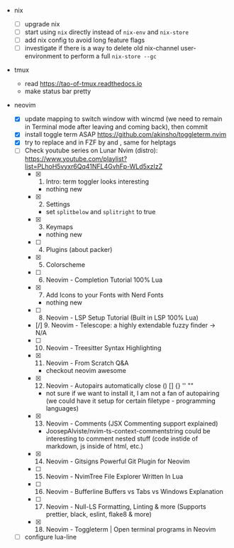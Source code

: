 - nix
  - [ ] upgrade nix
  - [ ] start using `nix` directly instead of `nix-env` and `nix-store`
  - [ ] add nix config to avoid long feature flags
  - [ ] investigate if there is a way to delete old nix-channel user-environment to perform a full `nix-store --gc`

- tmux
  - read https://tao-of-tmux.readthedocs.io
  - make status bar pretty

- neovim
  - [x] update mapping to switch window with wincmd (we need to remain in Terminal mode after leaving and coming back), then commit
  - [x] install toggle term ASAP https://github.com/akinsho/toggleterm.nvim
  - [x] try to replace <C-s> and <C-v> in FZF by <M-s> and <M-v>, same for helptags
  - [ ] Check youtube series on Lunar Nvim (distro): https://www.youtube.com/playlist?list=PLhoH5vyxr6Qq41NFL4GvhFp-WLd5xzIzZ
    - [x] 1. Intro: term toggler looks interesting
      - nothing new
    - [x] 2. Settings
      - set `splitbelow` and `splitright` to true
    - [x] 3. Keymaps
      - nothing new
    - [ ] 4. Plugins (about packer)
    - [x] 5. Colorscheme
    - [ ] 6. Neovim - Completion Tutorial 100% Lua
    - [x] 7. Add Icons to your Fonts with Nerd Fonts
      - nothing new
    - [ ] 8. Neovim - LSP Setup Tutorial (Built in LSP 100% Lua)
    - [/] 9. Neovim - Telescope: a highly extendable fuzzy finder -> N/A
    - [ ] 10. Neovim - Treesitter Syntax Highlighting
    - [x] 11. Neovim - From Scratch Q&A
      - checkout neovim awesome
    - [x] 12. Neovim - Autopairs automatically close () [] {} '' ""
      - not sure if we want to install it, I am not a fan of autopairing (we could have it setup for certain filetype - programming languages)
    - [x] 13. Neovim - Comments (JSX Commenting support explained)
      - JoosepAlviste/nvim-ts-context-commentstring could be interesting to
      comment nested stuff (code instide of markdown, js inside of html, etc.)
    - [x] 14. Neovim - Gitsigns Powerful Git Plugin for Neovim
    - [ ] 15. Neovim - NvimTree File Explorer Written In Lua
    - [ ] 16. Neovim - Bufferline Buffers vs Tabs vs Windows Explanation
    - [ ] 17. Neovim - Null-LS Formatting, Linting & more (Supports prettier, black, eslint, flake8 & more)
    - [x] 18. Neovim - Toggleterm | Open terminal programs in Neovim
  - [ ] configure lua-line
